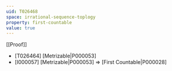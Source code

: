 ```yaml
---
uid: T026468
space: irrational-sequence-toplogy
property: first-countable
value: true
---
```

[[Proof]]

* [T026464] [Metrizable|P000053]
* [I000057] [Metrizable|P000053] => [First Countable|P000028]

